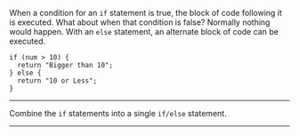 <div class="challenge-instructions basic-javascript"><div><section id="description">
<p>When a condition for an <code>if</code> statement is true, the block of code following it is executed. What about when that condition is false? Normally nothing would happen. With an <code>else</code> statement, an alternate block of code can be executed.</p>
<pre class="language-js"><code class="language-js"><span class="token keyword">if</span> <span class="token punctuation">(</span>num <span class="token operator">&gt;</span> <span class="token number">10</span><span class="token punctuation">)</span> <span class="token punctuation">{</span>
  <span class="token keyword">return</span> <span class="token string">"Bigger than 10"</span><span class="token punctuation">;</span>
<span class="token punctuation">}</span> <span class="token keyword">else</span> <span class="token punctuation">{</span>
  <span class="token keyword">return</span> <span class="token string">"10 or Less"</span><span class="token punctuation">;</span>
<span class="token punctuation">}</span>
</code></pre>
</section></div><hr/><div><section id="instructions">
<p>Combine the <code>if</code> statements into a single <code>if/else</code> statement.</p>
</section></div><hr/></div>